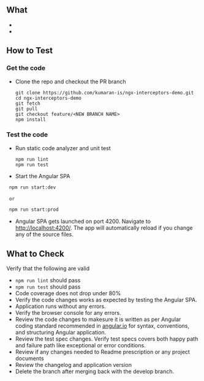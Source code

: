 ## What
*  <WHAT CHANGED GOES HERE... >
*  <WHAT CHANGED GOES HERE... >


## How to Test
### Get the code
* Clone the repo and checkout the PR branch

  ```
  git clone https://github.com/kumaran-is/ngx-interceptors-demo.git
  cd ngx-interceptors-demo
  git fetch
  git pull
  git checkout feature/<NEW BRANCH NAME>
  npm install
  ```
### Test the code
* Run static code analyzer and unit test

    ```
    npm run lint
    npm run test
    ```
* Start the Angular SPA

```bash
 npm run start:dev
 
 or

 npm run start:prod
  ```

* Angular SPA gets launched on port 4200. Navigate to <http://localhost:4200/>. The app will automatically reload if you change any of the source files.

## What to Check
Verify that the following are valid

*  `npm run lint` should pass 
*  `npm run test` should pass
*  Code coverage does not drop under 80%
*  Verify the code changes works as expected by testing the Angular SPA.
*  Application runs without any errors.
*  Verify the browser console for any errors.
* Review the code changes to makesure it is written as per Angular coding standard recommended in [angular.io](https://angular.io/) for syntax, conventions, and structuring Angular application.
* Review the test spec changes. Verify test specs covers both happy path and failure path like exceptional or error conditions.
* Review if any changes needed to Readme prescription or any project documents
* Review the changelog and application version
* Delete the branch after merging back with the develop branch.
